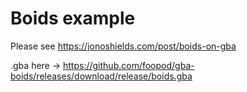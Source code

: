 #  Boids example

Please see https://jonoshields.com/post/boids-on-gba

.gba here -> https://github.com/foopod/gba-boids/releases/download/release/boids.gba
